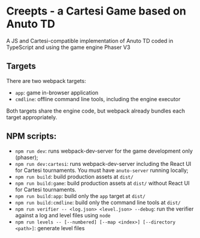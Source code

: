 # Creepts - a Cartesi Game based on Anuto TD

A JS and Cartesi-compatible implementation of Anuto TD coded in TypeScript and using the game engine Phaser V3

## Targets

There are two webpack targets:
- `app`: game in-browser application
- `cmdline`: offline command line tools, including the engine executor

Both targets share the engine code, but webpack already bundles each target appropriately.

## NPM scripts:

- `npm run dev`: runs webpack-dev-server for the game development only (phaser);
- `npm run dev:cartesi`: runs webpack-dev-server including the React UI for Cartesi tournaments. You must have `anuto-server` running locally;
- `npm run build`: build production assets at `dist/`
- `npm run build:game`: build production assets at `dist/` without React UI for Cartesi tournaments.
- `npm run build:app`: build only the `app` target at `dist/`
- `npm run build:cmdline`: build only the command line tools at `dist/`
- `npm run verifier -- <log.json> <level.json> --debug`: run the verifier against a log and level files using `node`
- `npm run levels -- [--numbered] [--map <index>] [--directory <path>]`: generate level files

